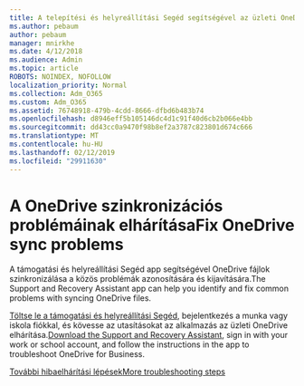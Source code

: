```yaml
---
title: A telepítési és helyreállítási Segéd segítségével az üzleti OneDrive – problémamegoldás
ms.author: pebaum
author: pebaum
manager: mnirkhe
ms.date: 4/12/2018
ms.audience: Admin
ms.topic: article
ROBOTS: NOINDEX, NOFOLLOW
localization_priority: Normal
ms.collection: Adm_O365
ms.custom: Adm_O365
ms.assetid: 76748918-479b-4cdd-8666-dfbd6b483b74
ms.openlocfilehash: d8946eff5b105146dc4d1c91f40d6cb2b066e4bb
ms.sourcegitcommit: dd43cc0a9470f98b8ef2a3787c823801d674c666
ms.translationtype: MT
ms.contentlocale: hu-HU
ms.lasthandoff: 02/12/2019
ms.locfileid: "29911630"
---
```

# <a name="fix-onedrive-sync-problems"></a><span data-ttu-id="2833a-102">A OneDrive szinkronizációs problémáinak elhárítása</span><span class="sxs-lookup"><span data-stu-id="2833a-102">Fix OneDrive sync problems</span></span>

<span data-ttu-id="2833a-103">A támogatási és helyreállítási Segéd app segítségével OneDrive fájlok szinkronizálása a közös problémák azonosítására és kijavítására.</span><span class="sxs-lookup"><span data-stu-id="2833a-103">The Support and Recovery Assistant app can help you identify and fix common problems with syncing OneDrive files.</span></span> 
  
<span data-ttu-id="2833a-104">[Töltse le a támogatási és helyreállítási Segéd](https://aka.ms/sara), bejelentkezés a munka vagy iskola fiókkal, és kövesse az utasításokat az alkalmazás az üzleti OneDrive elhárítása.</span><span class="sxs-lookup"><span data-stu-id="2833a-104">[Download the Support and Recovery Assistant](https://aka.ms/sara), sign in with your work or school account, and follow the instructions in the app to troubleshoot OneDrive for Business.</span></span> 
  
[<span data-ttu-id="2833a-105">További hibaelhárítási lépések</span><span class="sxs-lookup"><span data-stu-id="2833a-105">More troubleshooting steps</span></span>](https://go.microsoft.com/fwlink/?linkid=872097)
  

